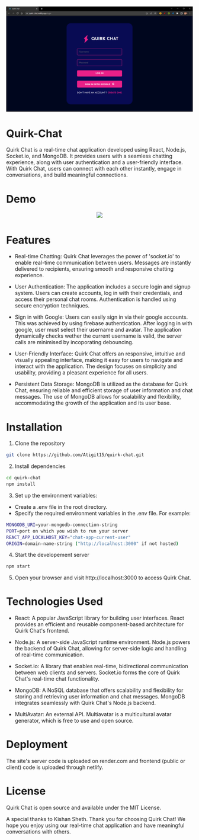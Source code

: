 ![Quirk Chat Screenshot](screenshots/ss-login.png)
# Quirk-Chat
Quirk Chat is a real-time chat application developed using React, Node.js, Socket.io, and MongoDB. It provides users with a seamless chatting experience, along with user authentication and a user-friendly interface. With Quirk Chat, users can connect with each other instantly, engage in conversations, and build meaningful connections.

# Demo
<p align="center"><img src="screenshots/gif1.gif"></p>

# Features
- Real-time Chatting: Quirk Chat leverages the power of 'socket.io' to enable real-time communication between users. Messages are instantly delivered to recipients, ensuring smooth and responsive chatting experience.

- User Authentication: The application includes a secure login and signup system. Users can create accounts, log in with their credentials, and access their personal chat rooms. Authentication is handled using secure encryption techniques.

- Sign in with Google: Users can easily sign in via their google accounts. This was achieved by using firebase authentication. After logging in with google, user must select their username and avatar. The application dynamically checks wether the current username is valid, the server calls are minimised by incoporating debouncing.

- User-Friendly Interface: Quirk Chat offers an responsive, intuitive and visually appealing interface, making it easy for users to navigate and interact with the application. The design focuses on simplicity and usability, providing a pleasant experience for all users.

- Persistent Data Storage: MongoDB is utilized as the database for Quirk Chat, ensuring reliable and efficient storage of user information and chat messages. The use of MongoDB allows for scalability and flexibility, accommodating the growth of the application and its user base.

# Installation
1. Clone the repository
```bash
git clone https://github.com/Atigit15/quirk-chat.git
```
2. Install dependencies
```bash
cd quirk-chat
npm install
```
3. Set up the environment variables:
  - Create a .env file in the root directory.
  - Specify the required environment variables in the .env file. For example:
  ```bash
MONGODB_URI=your-mongodb-connection-string
PORT=port on which you wish to run your server
REACT_APP_LOCALHOST_KEY="chat-app-current-user" 
ORIGIN=domain-name-string ("http://localhost:3000" if not hosted)
```
4. Start the developement server
```bash
npm start
```
5. Open your browser and visit http://localhost:3000 to access Quirk Chat.

# Technologies Used
- React: A popular JavaScript library for building user interfaces. React provides an efficient and reusable component-based architecture for Quirk Chat's frontend.

- Node.js: A server-side JavaScript runtime environment. Node.js powers the backend of Quirk Chat, allowing for server-side logic and handling of real-time communication.

- Socket.io: A library that enables real-time, bidirectional communication between web clients and servers. Socket.io forms the core of Quirk Chat's real-time chat functionality.

- MongoDB: A NoSQL database that offers scalability and flexibility for storing and retrieving user information and chat messages. MongoDB integrates seamlessly with Quirk Chat's Node.js backend.

- MultiAvatar: An external API. Multiavatar is a multicultural avatar generator, which is free to use and open source.

# Deployment
The site's server code is uploaded on render.com and frontend (public or client) code is uploaded through netlify.

# License
Quirk Chat is open source and available under the MIT License.

A special thanks to Kishan Sheth. Thank you for choosing Quirk Chat! We hope you enjoy using our real-time chat application and have meaningful conversations with others.

